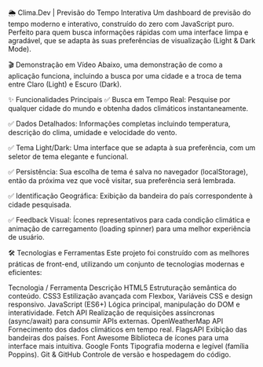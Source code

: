 🌦️ Clima.Dev | Previsão do Tempo Interativa
Um dashboard de previsão do tempo moderno e interativo, construído do zero com JavaScript puro. Perfeito para quem busca informações rápidas com uma interface limpa e agradável, que se adapta às suas preferências de visualização (Light & Dark Mode).

🎬 Demonstração em Vídeo
Abaixo, uma demonstração de como a aplicação funciona, incluindo a busca por uma cidade e a troca de tema entre Claro (Light) e Escuro (Dark).



✨ Funcionalidades Principais
✅ Busca em Tempo Real: Pesquise por qualquer cidade do mundo e obtenha dados climáticos instantaneamente.

✅ Dados Detalhados: Informações completas incluindo temperatura, descrição do clima, umidade e velocidade do vento.

✅ Tema Light/Dark: Uma interface que se adapta à sua preferência, com um seletor de tema elegante e funcional.

✅ Persistência: Sua escolha de tema é salva no navegador (localStorage), então da próxima vez que você visitar, sua preferência será lembrada.

✅ Identificação Geográfica: Exibição da bandeira do país correspondente à cidade pesquisada.

✅ Feedback Visual: Ícones representativos para cada condição climática e animação de carregamento (loading spinner) para uma melhor experiência de usuário.

🛠️ Tecnologias e Ferramentas
Este projeto foi construído com as melhores práticas de front-end, utilizando um conjunto de tecnologias modernas e eficientes:

Tecnologia / Ferramenta	Descrição
HTML5	Estruturação semântica do conteúdo.
CSS3	Estilização avançada com Flexbox, Variáveis CSS e design responsivo.
JavaScript (ES6+)	Lógica principal, manipulação do DOM e interatividade.
Fetch API	Realização de requisições assíncronas (async/await) para consumir APIs externas.
OpenWeatherMap API	Fornecimento dos dados climáticos em tempo real.
FlagsAPI	Exibição das bandeiras dos países.
Font Awesome	Biblioteca de ícones para uma interface mais intuitiva.
Google Fonts	Tipografia moderna e legível (família Poppins).
Git & GitHub	Controle de versão e hospedagem do código.
